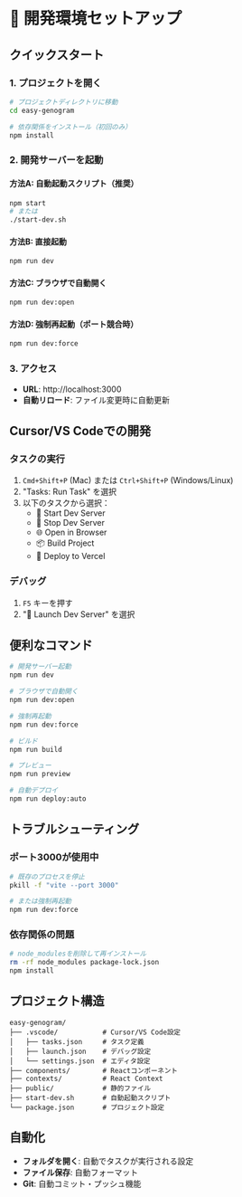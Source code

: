 # 🚀 開発環境セットアップ

## クイックスタート

### 1. プロジェクトを開く
```bash
# プロジェクトディレクトリに移動
cd easy-genogram

# 依存関係をインストール（初回のみ）
npm install
```

### 2. 開発サーバーを起動

#### 方法A: 自動起動スクリプト（推奨）
```bash
npm start
# または
./start-dev.sh
```

#### 方法B: 直接起動
```bash
npm run dev
```

#### 方法C: ブラウザで自動開く
```bash
npm run dev:open
```

#### 方法D: 強制再起動（ポート競合時）
```bash
npm run dev:force
```

### 3. アクセス
- **URL**: http://localhost:3000
- **自動リロード**: ファイル変更時に自動更新

## Cursor/VS Codeでの開発

### タスクの実行
1. `Cmd+Shift+P` (Mac) または `Ctrl+Shift+P` (Windows/Linux)
2. "Tasks: Run Task" を選択
3. 以下のタスクから選択：
   - 🚀 Start Dev Server
   - 🛑 Stop Dev Server
   - 🌐 Open in Browser
   - 📦 Build Project
   - 🚀 Deploy to Vercel

### デバッグ
1. `F5` キーを押す
2. "🚀 Launch Dev Server" を選択

## 便利なコマンド

```bash
# 開発サーバー起動
npm run dev

# ブラウザで自動開く
npm run dev:open

# 強制再起動
npm run dev:force

# ビルド
npm run build

# プレビュー
npm run preview

# 自動デプロイ
npm run deploy:auto
```

## トラブルシューティング

### ポート3000が使用中
```bash
# 既存のプロセスを停止
pkill -f "vite --port 3000"

# または強制再起動
npm run dev:force
```

### 依存関係の問題
```bash
# node_modulesを削除して再インストール
rm -rf node_modules package-lock.json
npm install
```

## プロジェクト構造

```
easy-genogram/
├── .vscode/           # Cursor/VS Code設定
│   ├── tasks.json     # タスク定義
│   ├── launch.json    # デバッグ設定
│   └── settings.json  # エディタ設定
├── components/        # Reactコンポーネント
├── contexts/          # React Context
├── public/            # 静的ファイル
├── start-dev.sh       # 自動起動スクリプト
└── package.json       # プロジェクト設定
```

## 自動化

- **フォルダを開く**: 自動でタスクが実行される設定
- **ファイル保存**: 自動フォーマット
- **Git**: 自動コミット・プッシュ機能
